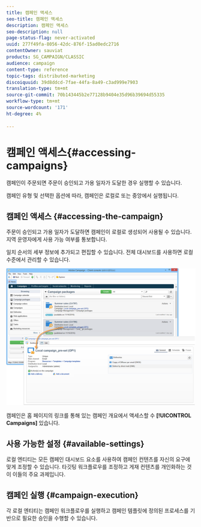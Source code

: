 ```yaml
---
title: 캠페인 액세스
seo-title: 캠페인 액세스
description: 캠페인 액세스
seo-description: null
page-status-flag: never-activated
uuid: 277f49fa-8056-42dc-876f-15ad0edc2716
contentOwner: sauviat
products: SG_CAMPAIGN/CLASSIC
audience: campaign
content-type: reference
topic-tags: distributed-marketing
discoiquuid: 39d8ddcd-7fae-44fa-8a49-c3ad999e7903
translation-type: tm+mt
source-git-commit: 70b143445b2e77128b9404e35d96b39694d55335
workflow-type: tm+mt
source-wordcount: '171'
ht-degree: 4%

---
```



# 캠페인 액세스{#accessing-campaigns}

캠페인이 주문되면 주문이 승인되고 가용 일자가 도달한 경우 실행할 수 있습니다.

캠페인 유형 및 선택한 옵션에 따라, 캠페인은 로컬로 또는 중앙에서 실행됩니다.

## 캠페인 액세스 {#accessing-the-campaign}

주문이 승인되고 가용 일자가 도달하면 캠페인이 로컬로 생성되어 사용될 수 있습니다. 지역 운영자에게 사용 가능 여부를 통보합니다.

일치 순서의 세부 정보에 추가되고 편집할 수 있습니다. 전체 대시보드를 사용하면 로컬 수준에서 관리할 수 있습니다.

![](assets/mkg_dist_local_op_edit_new_op1.png)

캠페인은 홈 페이지의 링크를 통해 있는 캠페인 개요에서 액세스할 수 **[!UICONTROL Campaigns]** 있습니다.

## 사용 가능한 설정 {#available-settings}

로컬 엔티티는 모든 캠페인 대시보드 요소를 사용하여 캠페인 컨텐츠를 자신의 요구에 맞게 조정할 수 있습니다. 타깃팅 워크플로우를 조정하고 게재 컨텐츠를 개인화하는 것이 이들의 주요 과제입니다.

## 캠페인 실행 {#campaign-execution}

각 로컬 엔티티는 캠페인 워크플로우를 실행하고 캠페인 템플릿에 정의된 프로세스를 기반으로 필요한 승인을 수행할 수 있습니다.
